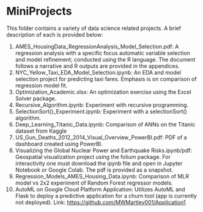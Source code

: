 # MiniProjects
This folder contains a variety of data science related projects. A brief description of each is provided below:
1. AMES_HousingData_RegressionAnalysis_Model_Selection.pdf: A regression analysis with a specific focus automatic variable selection
and model refinement; conducted using the R language. The document follows a narrative and R outputs are provided in the appendices.
2. NYC_Yellow_Taxi_EDA_Model_Selection.ipynb: An EDA and model selection project for predicting taxi fares. Emphasis is on comparison 
of regression model fit.
3. Optimization_Academic.xlsx: An optimization exercise using the Excel Solver package.
4. Recursive_Algorithm.ipynb: Experiment with recursive programming.
5. SelectionSort()_Experiment.ipynb: Experiment with a selectionSort() algorithm.
6. Deep_Learning_Titanic_Data.ipynb: Comparison of ANNs on the Titanic dataset from Kaggle
7. US_Gun_Deaths_2012_2014_Visual_Overview_PowerBI.pdf: PDF of a dashboard created using PowerBI.
8. Visualizing the Global Nuclear Power and Earthquake Risks.ipynb/pdf: Geospatial visualization project using the folium package. For 
interactivity one must download the ipynb file and open in Jupyter Notebook or Google Colab. The pdf is provided as a snapshot.
9. Regression_Models_AMES_Housing_Data.ipynb: Comparison of MLR model vs 2x2 experiment of Random Forest regressor models.
10. AutoML on Google Cloud Platform Application: Utilizes AutoML and Flask to deploy a predictive application for a churn tool (app is currently not deployed). Link: https://github.com/MWMartley001/Application1
